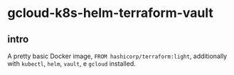 # gcloud-k8s-helm-terraform-vault

## intro

A pretty basic Docker image, `FROM hashicorp/terraform:light`, additionally with `kubectl`, `helm`, `vault`, e `gcloud` installed. 
